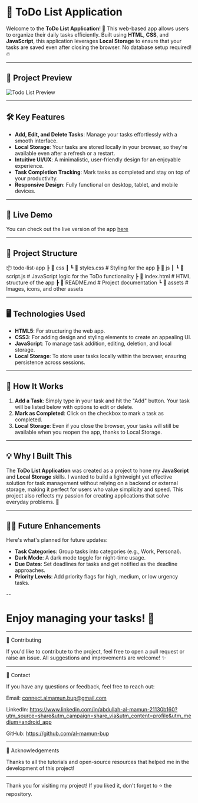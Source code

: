 # 🌟 ToDo List Application

Welcome to the **ToDo List Application**! 🚀 This web-based app allows users to organize their daily tasks efficiently. Built using **HTML**, **CSS**, and **JavaScript**, this application leverages **Local Storage** to ensure that your tasks are saved even after closing the browser. No database setup required! 🔥

---

## 📸 Project Preview

![Todo List Preview]( https://al-mamun-bup.github.io/Todo-List-Project/)

---

## 🛠️ Key Features

- **Add, Edit, and Delete Tasks**: Manage your tasks effortlessly with a smooth interface.
- **Local Storage**: Your tasks are stored locally in your browser, so they're available even after a refresh or a restart.
- **Intuitive UI/UX**: A minimalistic, user-friendly design for an enjoyable experience.
- **Task Completion Tracking**: Mark tasks as completed and stay on top of your productivity.
- **Responsive Design**: Fully functional on desktop, tablet, and mobile devices.

---

## 🚀 Live Demo

You can check out the live version of the app [here](https://al-mamun-bup.github.io/Todo-List-Project/)

---

## 📂 Project Structure

📦 todo-list-app ┣ 📂 css ┃ ┗ 📜 styles.css        # Styling for the app ┣ 📂 js ┃ ┗ 📜 script.js         # JavaScript logic for the ToDo functionality ┣ 📜 index.html          # HTML structure of the app ┣ 📜 README.md           # Project documentation ┗ 📂 assets              # Images, icons, and other assets

---

## 🖥️ Technologies Used

- **HTML5**: For structuring the web app.
- **CSS3**: For adding design and styling elements to create an appealing UI.
- **JavaScript**: To manage task addition, editing, deletion, and local storage.
- **Local Storage**: To store user tasks locally within the browser, ensuring persistence across sessions.

---

## 🎯 How It Works

1. **Add a Task**: Simply type in your task and hit the "Add" button. Your task will be listed below with options to edit or delete.
2. **Mark as Completed**: Click on the checkbox to mark a task as completed. 
3. **Local Storage**: Even if you close the browser, your tasks will still be available when you reopen the app, thanks to Local Storage.

---

## 💡 Why I Built This

The **ToDo List Application** was created as a project to hone my **JavaScript** and **Local Storage** skills. I wanted to build a lightweight yet effective solution for task management without relying on a backend or external storage, making it perfect for users who value simplicity and speed. This project also reflects my passion for creating applications that solve everyday problems. 🌟

---

## 👩‍💻 Future Enhancements

Here's what's planned for future updates:

- **Task Categories**: Group tasks into categories (e.g., Work, Personal).
- **Dark Mode**: A dark mode toggle for night-time usage.
- **Due Dates**: Set deadlines for tasks and get notified as the deadline approaches.
- **Priority Levels**: Add priority flags for high, medium, or low urgency tasks.

--


# Enjoy managing your tasks! 🎉




---

🤝 Contributing

If you'd like to contribute to the project, feel free to open a pull request or raise an issue. All suggestions and improvements are welcome! ✨


---

📧 Contact

If you have any questions or feedback, feel free to reach out:

Email: connect.almamun.bup@gmail.com

LinkedIn: https://www.linkedin.com/in/abdullah-al-mamun-21130b160?utm_source=share&utm_campaign=share_via&utm_content=profile&utm_medium=android_app

GitHub: https://github.com/al-mamun-bup



---

🌟 Acknowledgements

Thanks to all the tutorials and open-source resources that helped me in the development of this project!


---

Thank you for visiting my project! If you liked it, don't forget to ⭐ the repository.
